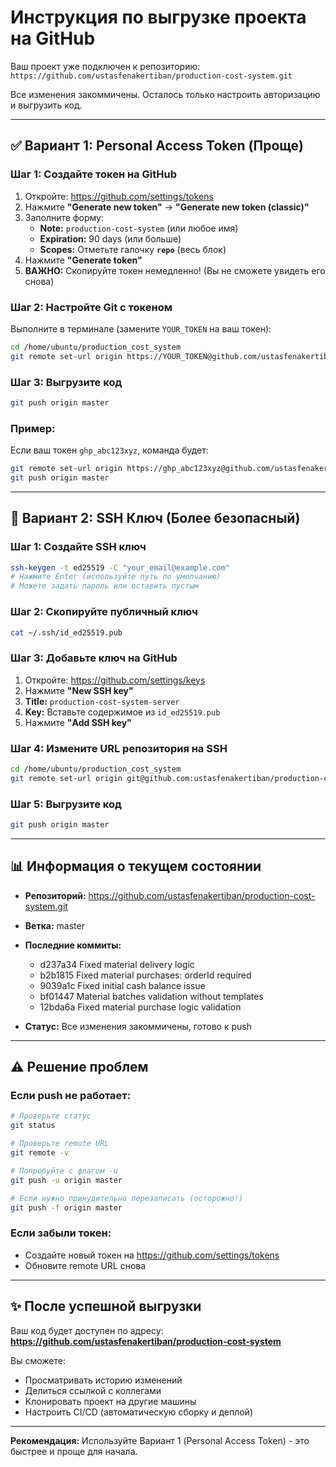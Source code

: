 
# Инструкция по выгрузке проекта на GitHub

Ваш проект уже подключен к репозиторию: `https://github.com/ustasfenakertiban/production-cost-system.git`

Все изменения закоммичены. Осталось только настроить авторизацию и выгрузить код.

---

## ✅ Вариант 1: Personal Access Token (Проще)

### Шаг 1: Создайте токен на GitHub

1. Откройте: https://github.com/settings/tokens
2. Нажмите **"Generate new token"** → **"Generate new token (classic)"**
3. Заполните форму:
   - **Note:** `production-cost-system` (или любое имя)
   - **Expiration:** 90 days (или больше)
   - **Scopes:** Отметьте галочку **`repo`** (весь блок)
4. Нажмите **"Generate token"**
5. **ВАЖНО:** Скопируйте токен немедленно! (Вы не сможете увидеть его снова)

### Шаг 2: Настройте Git с токеном

Выполните в терминале (замените `YOUR_TOKEN` на ваш токен):

```bash
cd /home/ubuntu/production_cost_system
git remote set-url origin https://YOUR_TOKEN@github.com/ustasfenakertiban/production-cost-system.git
```

### Шаг 3: Выгрузите код

```bash
git push origin master
```

### Пример:
Если ваш токен `ghp_abc123xyz`, команда будет:
```bash
git remote set-url origin https://ghp_abc123xyz@github.com/ustasfenakertiban/production-cost-system.git
git push origin master
```

---

## 🔐 Вариант 2: SSH Ключ (Более безопасный)

### Шаг 1: Создайте SSH ключ

```bash
ssh-keygen -t ed25519 -C "your_email@example.com"
# Нажмите Enter (используйте путь по умолчанию)
# Можете задать пароль или оставить пустым
```

### Шаг 2: Скопируйте публичный ключ

```bash
cat ~/.ssh/id_ed25519.pub
```

### Шаг 3: Добавьте ключ на GitHub

1. Откройте: https://github.com/settings/keys
2. Нажмите **"New SSH key"**
3. **Title:** `production-cost-system-server`
4. **Key:** Вставьте содержимое из `id_ed25519.pub`
5. Нажмите **"Add SSH key"**

### Шаг 4: Измените URL репозитория на SSH

```bash
cd /home/ubuntu/production_cost_system
git remote set-url origin git@github.com:ustasfenakertiban/production-cost-system.git
```

### Шаг 5: Выгрузите код

```bash
git push origin master
```

---

## 📊 Информация о текущем состоянии

- **Репозиторий:** https://github.com/ustasfenakertiban/production-cost-system.git
- **Ветка:** master
- **Последние коммиты:**
  - d237a34 Fixed material delivery logic
  - b2b1815 Fixed material purchases: orderId required
  - 9039a1c Fixed initial cash balance issue
  - bf01447 Material batches validation without templates
  - 12bda6a Fixed material purchase logic validation

- **Статус:** Все изменения закоммичены, готово к push

---

## ⚠️ Решение проблем

### Если push не работает:
```bash
# Проверьте статус
git status

# Проверьте remote URL
git remote -v

# Попробуйте с флагом -u
git push -u origin master

# Если нужно принудительно перезаписать (осторожно!)
git push -f origin master
```

### Если забыли токен:
- Создайте новый токен на https://github.com/settings/tokens
- Обновите remote URL снова

---

## ✨ После успешной выгрузки

Ваш код будет доступен по адресу:
**https://github.com/ustasfenakertiban/production-cost-system**

Вы сможете:
- Просматривать историю изменений
- Делиться ссылкой с коллегами
- Клонировать проект на другие машины
- Настроить CI/CD (автоматическую сборку и деплой)

---

**Рекомендация:** Используйте Вариант 1 (Personal Access Token) - это быстрее и проще для начала.

